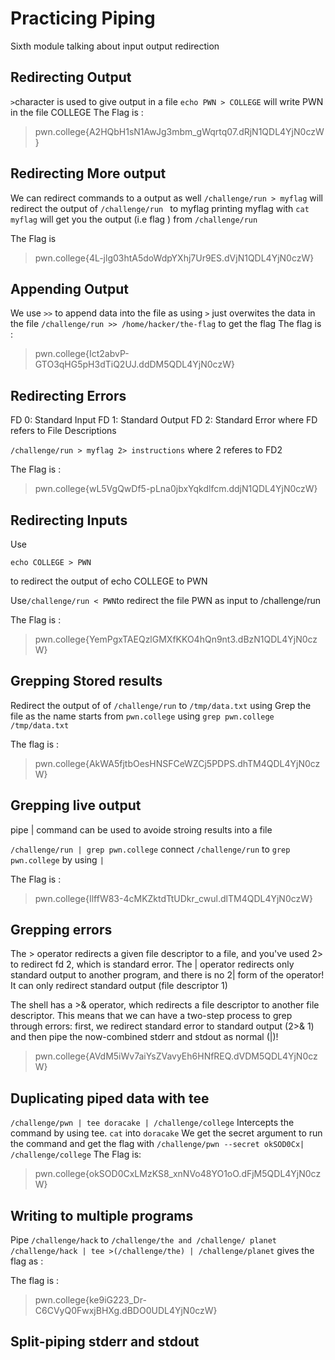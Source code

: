 # Practicing Piping
Sixth module talking about input output redirection

## Redirecting Output
`>`character is used  to give output in a file 
`echo PWN > COLLEGE` will write PWN in the file COLLEGE
The Flag is :
>pwn.college{A2HQbH1sN1AwJg3mbm_gWqrtq07.dRjN1QDL4YjN0czW}

 ## Redirecting More output
We can redirect commands to a output as well 
`/challenge/run > myflag` will redirect the output of `/challenge/run ` to myflag
printing myflag with `cat myflag` will get you the output (i.e flag ) from `/challenge/run` 

The Flag is 
>pwn.college{4L-jlg03htA5doWdpYXhj7Ur9ES.dVjN1QDL4YjN0czW}

## Appending Output
We use `>>` to append data into the file as using `>` just overwites the data in the file 
 `/challenge/run >> /home/hacker/the-flag` to get the flag 
The flag is : 
>pwn.college{Ict2abvP-GTO3qHG5pH3dTiQ2UJ.ddDM5QDL4YjN0czW}

## Redirecting Errors
FD 0: Standard Input
FD 1: Standard Output
FD 2: Standard Error 
where FD refers to File Descriptions 

`/challenge/run > myflag 2> instructions` where 2 referes to FD2 

The Flag is : 
 >pwn.college{wL5VgQwDf5-pLna0jbxYqkdlfcm.ddjN1QDL4YjN0czW}

## Redirecting Inputs 
Use 

```
echo COLLEGE > PWN
```
to redirect the output of echo COLLEGE to PWN

Use` /challenge/run < PWN `to redirect the file PWN as input to /challenge/run


The Flag is :
>pwn.college{YemPgxTAEQzlGMXfKKO4hQn9nt3.dBzN1QDL4YjN0czW}

## Grepping Stored results 
Redirect the output of  of `/challenge/run` to `/tmp/data.txt` using
Grep the file as the name starts from `pwn.college` using `grep pwn.college /tmp/data.txt`


The flag is :
>pwn.college{AkWA5fjtbOesHNSFCeWZCj5PDPS.dhTM4QDL4YjN0czW}

## Grepping live output

pipe | command can be used to avoide stroing results into a file 

`/challenge/run | grep pwn.college` connect `/challenge/run` to `grep pwn.college` by using `|`

The Flag is :
>pwn.college{IlffW83-4cMKZktdTtUDkr_cwul.dlTM4QDL4YjN0czW}

## Grepping errors
The > operator redirects a given file descriptor to a file, and you've used 2> to redirect fd 2, which is standard error. The | 
operator redirects only standard output to another program, and there is no 2| form of the operator! It can only redirect standard 
output (file descriptor 1)

The shell has a >& operator, which redirects a file descriptor to another file descriptor. This means that we can have a two-step
process to grep through errors: first, we redirect standard error to standard output (2>& 1) and then pipe the now-combined stderr
and stdout as normal (|)!

>pwn.college{AVdM5iWv7aiYsZVavyEh6HNfREQ.dVDM5QDL4YjN0czW}

## Duplicating piped data with tee
`/challenge/pwn | tee doracake | /challenge/college`  Intercepts the command by using tee.
`cat` into `doracake`
We get the secret  argument to run the command and get the flag with 
`/challenge/pwn --secret okSOD0Cx| /challenge/college`
The Flag is:
>pwn.college{okSOD0CxLMzKS8_xnNVo48YO1oO.dFjM5QDL4YjN0czW}

## Writing to multiple programs
Pipe `/challenge/hack` to `/challenge/the and /challenge/ planet`
`/challenge/hack | tee >(/challenge/the) | /challenge/planet` gives the flag as :


The flag is :
>pwn.college{ke9iG223_Dr-C6CVyQ0FwxjBHXg.dBDO0UDL4YjN0czW}

## Split-piping stderr and stdout


